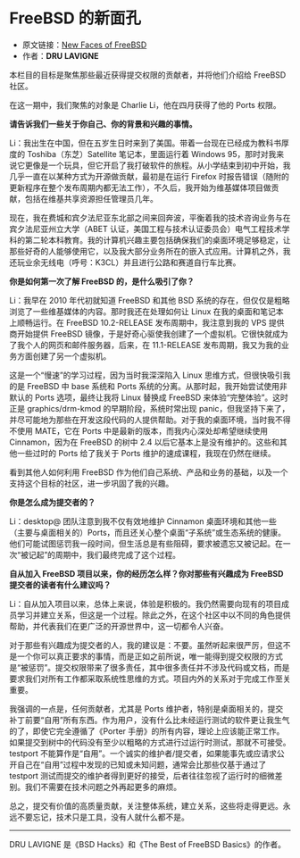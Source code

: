 # FreeBSD 的新面孔

- 原文链接：[New Faces of FreeBSD](https://freebsdfoundation.org/wp-content/uploads/2021/08/JulyAugust_new_faces.pdf)
- 作者：**DRU LAVIGNE**

本栏目的目标是聚焦那些最近获得提交权限的贡献者，并将他们介绍给 FreeBSD 社区。

在这一期中，我们聚焦的对象是 Charlie Li，他在四月获得了他的 Ports 权限。

**请告诉我们一些关于你自己、你的背景和兴趣的事情。**

Li：我出生在中国，但在五岁生日时来到了美国。带着一台现在已经成为教科书厚度的 Toshiba（东芝）Satellite 笔记本，里面运行着 Windows 95，那时对我来说它更像是一个玩具，但它开启了我打破软件的旅程。从小学结束到初中开始，我几乎一直在以某种方式为开源做贡献，最初是在运行 Firefox 时报告错误（随附的更新程序在整个发布周期内都无法工作），不久后，我开始为维基媒体项目做贡献，包括在维基共享资源担任管理员几年。

现在，我在费城和宾夕法尼亚东北部之间来回奔波，平衡着我的技术咨询业务与在宾夕法尼亚州立大学（ABET 认证，美国工程与技术认证委员会）电气工程技术学科的第二轮本科教育。我的计算机兴趣主要包括确保我们的桌面环境足够稳定，让那些好奇的人能够使用它，以及我大部分业务所在的嵌入式应用。计算机之外，我还玩业余无线电（呼号：K3CL）并且进行公路和赛道自行车比赛。

**你是如何第一次了解 FreeBSD 的，是什么吸引了你？**

Li：我早在 2010 年代初就知道 FreeBSD 和其他 BSD 系统的存在，但仅仅是粗略浏览了一些维基媒体的内容。那时我还在处理如何让 Linux 在我的桌面和笔记本上顺畅运行。在 FreeBSD 10.2-RELEASE 发布周期中，我注意到我的 VPS 提供商开始提供 FreeBSD 镜像，于是好奇心驱使我创建了一个虚拟机。它很快就成为了我个人的网页和邮件服务器，后来，在 11.1-RELEASE 发布周期，我又为我的业务方面创建了另一个虚拟机。

这是一个“慢速”的学习过程，因为当时我深深陷入 Linux 思维方式，但很快吸引我的是 FreeBSD 中 base 系统和 Ports 系统的分离。从那时起，我开始尝试使用非默认的 Ports 选项，最终让我将 Linux 替换成 FreeBSD 来体验“完整体验”。这时正是 graphics/drm-kmod 的早期阶段，系统时常出现 panic，但我坚持下来了，并尽可能地为那些在开发这段代码的人提供帮助。对于我的桌面环境，当时我不得不使用 MATE，它在 Ports 中是最新的版本，而我内心深处却希望继续使用 Cinnamon，因为在 FreeBSD 的树中 2.4 以后它基本上是没有维护的。这些和其他一些过时的 Ports 给了我关于 Ports 维护的速成课程，我现在仍然在继续。

看到其他人如何利用 FreeBSD 作为他们自己系统、产品和业务的基础，以及一个支持这个目标的社区，进一步巩固了我的兴趣。

**你是怎么成为提交者的？**

Li：desktop@ 团队注意到我不仅有效地维护 Cinnamon 桌面环境和其他一些（主要与桌面相关的）Ports，而且还关心整个桌面“子系统”或生态系统的健康。他们可能试图惩罚我一段时间，但生活总是有些阻碍，要求被遗忘又被记起。在一次“被记起”的周期中，我们最终完成了这个过程。

**自从加入 FreeBSD 项目以来，你的经历怎么样？你对那些有兴趣成为 FreeBSD 提交者的读者有什么建议吗？**

Li：自从加入项目以来，总体上来说，体验是积极的。我仍然需要向现有的项目成员学习并建立关系，但这是一个过程。除此之外，在这个社区中以不同的角色提供帮助，并代表我们在更广泛的开源世界中，这一切都令人兴奋。

对于那些有兴趣成为提交者的人，我的建议是：不要。虽然听起来很严厉，但这不是一个你可以真正要求的事情，而是正如之前所说，唯一能得到提交权限的方式是“被惩罚”。提交权限带来了很多责任，其中很多责任并不涉及代码或文档，而是要求我们对所有工作都采取系统性思维的方式。项目内外的关系对于完成工作至关重要。

我强调的一点是，任何贡献者，尤其是 Ports 维护者，特别是桌面相关的，提交补丁前要“自用”所有东西。作为用户，没有什么比未经运行测试的软件更让我生气的了，即使它完全遵循了《Porter 手册》的所有内容，理论上应该能正常工作。如果提交到树中的代码没有至少以粗略的方式进行过运行时测试，那就不可接受。testport 不能算作是“自用”。一个诚实的维护者/提交者，如果能事先或应请求公开自己在“自用”过程中发现的已知或未知问题，通常会比那些仅基于通过了 testport 测试而提交的维护者得到更好的接受，后者往往忽视了运行时的细微差别。我们不需要在技术问题之外再起更多的麻烦。

总之，提交有价值的高质量贡献，关注整体系统，建立关系，这些将走得更远。永远不要忘记，技术只是工具，没有人就什么都不是。 

---

DRU LAVIGNE 是《BSD Hacks》和《The Best of FreeBSD Basics》的作者。
